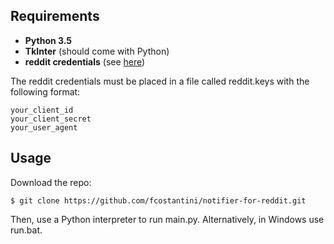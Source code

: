 ## Requirements  
- **Python 3.5**
- **TkInter** (should come with Python)
- **reddit credentials** (see [here](https://github.com/reddit/reddit/wiki/OAuth2))

The reddit credentials must be placed in a file called reddit.keys with the following format:
```
your_client_id
your_client_secret
your_user_agent
```

## Usage  
Download the repo:

    $ git clone https://github.com/fcostantini/notifier-for-reddit.git

Then, use a Python interpreter to run main.py. Alternatively, in Windows use run.bat.